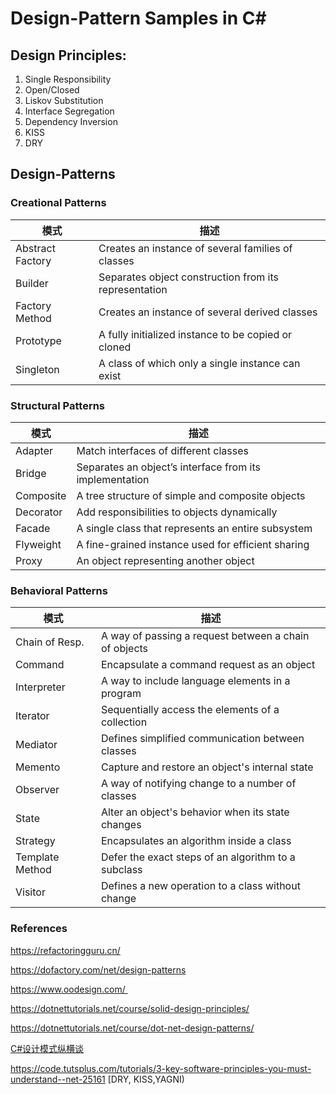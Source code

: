 # Design-Pattern Samples in C#

## Design Principles:
1. Single Responsibility
2. Open/Closed
3. Liskov Substitution
4. Interface Segregation
5. Dependency Inversion
6. KISS
7. DRY

## Design-Patterns

### Creational Patterns
|  模式   | 描述  |
|  ----   | ----  |
| Abstract Factory | 	Creates an instance of several families of classes |
| Builder          | 	Separates object construction from its representation |
| Factory Method   | 	Creates an instance of several derived classes |
| Prototype        | 	A fully initialized instance to be copied or cloned |
| Singleton        | 	A class of which only a single instance can exist |

### Structural Patterns
|  模式     |    描述  |
|  ----     |   ----  |
| Adapter   |	Match interfaces of different classes |
| Bridge    | 	Separates an object’s interface from its implementation |
| Composite | 	A tree structure of simple and composite objects |
| Decorator | 	Add responsibilities to objects dynamically |
| Facade    | 	A single class that represents an entire subsystem |
| Flyweight | 	A fine-grained instance used for efficient sharing |
| Proxy     | 	An object representing another object |

### Behavioral Patterns
|  模式          |                         描述   |
|  ----          |                         ----  |
| Chain of Resp. |		A way of passing a request between a chain of objects |
| Command        |		Encapsulate a command request as an object |
| Interpreter    |		A way to include language elements in a program |
| Iterator       |		Sequentially access the elements of a collection |
| Mediator       |		Defines simplified communication between classes |
| Memento        |		Capture and restore an object's internal state |
| Observer       |		A way of notifying change to a number of classes |
| State          |		Alter an object's behavior when its state changes |
| Strategy       |		Encapsulates an algorithm inside a class |
| Template Method |	Defer the exact steps of an algorithm to a subclass |
| Visitor	        | Defines a new operation to a class without change |


### References

https://refactoringguru.cn/

https://dofactory.com/net/design-patterns

https://www.oodesign.com/ 

https://dotnettutorials.net/course/solid-design-principles/

https://dotnettutorials.net/course/dot-net-design-patterns/

[C#设计模式纵横谈](https://www.bilibili.com/video/BV1kv411x7gz?from=search&seid=8970302507441865537)

https://code.tutsplus.com/tutorials/3-key-software-principles-you-must-understand--net-25161   [DRY, KISS,YAGNI)
